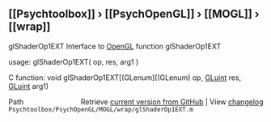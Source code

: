 ## [[Psychtoolbox]] &#8250; [[PsychOpenGL]] &#8250; [[MOGL]] &#8250; [[wrap]]

glShaderOp1EXT  Interface to [OpenGL](OpenGL) function glShaderOp1EXT  
  
usage:  glShaderOp1EXT( op, res, arg1 )  
  
C function:  void glShaderOp1EXT[(GLenum]((GLenum) op, [GLuint](GLuint) res, [GLuint](GLuint) arg1)  




<div class="code_header" style="text-align:right;">
  <span style="float:left;">Path&nbsp;&nbsp;</span> <span class="counter">Retrieve <a href=
  "https://raw.github.com/Psychtoolbox-3/Psychtoolbox-3/beta/Psychtoolbox/PsychOpenGL/MOGL/wrap/glShaderOp1EXT.m">current version from GitHub</a> | View <a href=
  "https://github.com/Psychtoolbox-3/Psychtoolbox-3/commits/beta/Psychtoolbox/PsychOpenGL/MOGL/wrap/glShaderOp1EXT.m">changelog</a></span>
</div>
<div class="code">
  <code>Psychtoolbox/PsychOpenGL/MOGL/wrap/glShaderOp1EXT.m</code>
</div>

